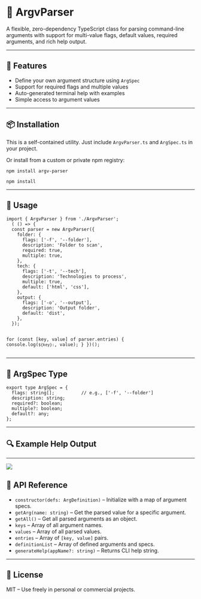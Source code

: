 <!DOCTYPE html>
<html lang="en">
<head>
  <meta charset="UTF-8">
</head>
<body>

<h1>🧩 ArgvParser</h1>
<p>A flexible, zero-dependency TypeScript class for parsing command-line arguments with support for multi-value flags, default values, required arguments, and rich help output.</p>

<hr>

<h2>🚀 Features</h2>
<ul>
  <li>Define your own argument structure using <code>ArgSpec</code></li>
  <li>Support for required flags and multiple values</li>
  <li>Auto-generated terminal help with examples</li>
  <li>Simple access to argument values</li>
</ul>

<hr>

<h2>📦 Installation</h2>
<p>This is a self-contained utility. Just include <code>ArgvParser.ts</code> and <code>ArgSpec.ts</code> in your project.</p>
<p>Or install from a custom or private npm registry:</p>
<pre><code>npm install argv-parser</code></pre>
<pre><code>npm install </code></pre>
<hr>

<h2>📄 Usage</h2>
<pre><code>import { ArgvParser } from './ArgvParser';
  ( () =&gt; {
  const parser = new ArgvParser({
    folder: {
      flags: ['-f', '--folder'],
      description: 'Folder to scan',
      required: true,
      multiple: true,
    },
    tech: {
      flags: ['-t', '--tech'],
      description: 'Technologies to process',
      multiple: true,
      default: ['html', 'css'],
    },
    output: {
      flags: ['-o', '--output'],
      description: 'Output folder',
      default: 'dist',
    },
  });

  for (const [key, value] of parser.entries) {
    console.log(`${key}:`, value);
  }
})();
</code></pre>
<hr>

<h2>🔧 ArgSpec Type</h2>
<pre><code>export type ArgSpec = {
  flags: string[];          // e.g., ['-f', '--folder']
  description: string;
  required?: boolean;
  multiple?: boolean;
  default?: any;
};</code></pre>

<hr>

<h2>🔍 Example Help Output</h2>
<hr>
<img src="https://github.com/user-attachments/assets/7cd0fa39-9156-45ee-a97e-1cc5ac6a016a"/>
<h2>🧪 API Reference</h2>
<ul>
  <li><code>constructor(defs: ArgDefinition)</code> – Initialize with a map of argument specs.</li>
  <li><code>getArg(name: string)</code> – Get the parsed value for a specific argument.</li>
  <li><code>getAll()</code> – Get all parsed arguments as an object.</li>
  <li><code>keys</code> – Array of all argument names.</li>
  <li><code>values</code> – Array of all parsed values.</li>
  <li><code>entries</code> – Array of <code>[key, value]</code> pairs.</li>
  <li><code>definitionList</code> – Array of defined arguments and specs.</li>
  <li><code>generateHelp(appName?: string)</code> – Returns CLI help string.</li>
</ul>

<hr>

<h2>📃 License</h2>
<p>MIT – Use freely in personal or commercial projects.</p>

</body>
</html>
